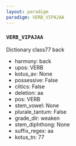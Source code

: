 ```yaml
---
layout: paradigm
paradigm: VERB_VIPAJAA
---
```

### ` VERB_VIPAJAA `

Dictionary class77 back
* harmony: back
* upos: VERB
* kotus_av: None
* possessive: False
* clitics: False
* deletion: aa
* pos: VERB
* stem_vowel: None
* plurale_tantum: False
* grade_dir: weaken
* stem_diphthong: None
* suffix_regex: aa
* kotus_tn: 77
